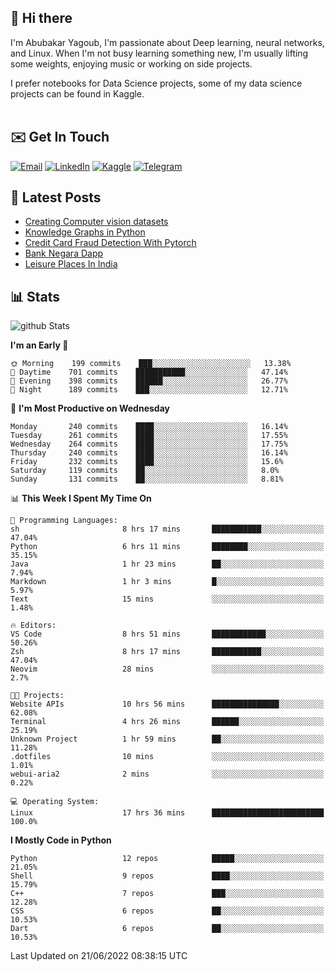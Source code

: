 ## 👋 Hi there

I'm Abubakar Yagoub, I'm passionate about Deep learning, neural networks, and
Linux. When I'm not busy learning something new, I'm usually lifting some
weights, enjoying music or working on side projects.

I prefer notebooks for Data Science projects, some of my data science projects
can be found in Kaggle. <br> <br>

## ✉️ Get In Touch

[![Email](https://img.shields.io/badge/Email-f1f1f1?style=for-the-badge&logo=gmail&logoColor=0f111a)](mailto:hi@blacksuan19.dev)
[![LinkedIn](https://img.shields.io/badge/LinkedIn-0077B5?style=for-the-badge&logo=linkedin&logoColor=white)](https://www.linkedin.com/in/blacksuan19/)
[![Kaggle](https://img.shields.io/badge/Kaggle-5acfff?style=for-the-badge&logo=kaggle&logoColor=white)](http://kaggle.com/abubakaryagob/)
[![Telegram](https://img.shields.io/badge/Telegram-2CA5E0?style=for-the-badge&logo=telegram&logoColor=white)](https://t.me/blacksuan19)

## 📩 Latest Posts

<!-- BLOG-POST-LIST:START -->
- [Creating Computer vision datasets](http://blacksuan19.dev/blog/creating-datasets/)
- [Knowledge Graphs in Python](http://blacksuan19.dev/projects/Knowledge_Graphs/)
- [Credit Card Fraud Detection With Pytorch](http://blacksuan19.dev/projects/credit-card-fraud-detection-with-pytorch/)
- [Bank Negara Dapp](http://blacksuan19.dev/projects/bank-negara/)
- [Leisure Places In India](http://blacksuan19.dev/projects/leisure-places-in-india/)
<!-- BLOG-POST-LIST:END -->

## 📊 Stats

![github Stats](https://github-readme-stats.vercel.app/api?username=blacksuan19&theme=github_dark&show_icons=true&count_private=true&custom_title=Github%20Stats&hide_border=true)

<!--START_SECTION:waka-->
**I'm an Early 🐤** 

```text
🌞 Morning    199 commits    ███░░░░░░░░░░░░░░░░░░░░░░   13.38% 
🌆 Daytime    701 commits    ███████████░░░░░░░░░░░░░░   47.14% 
🌃 Evening    398 commits    ██████░░░░░░░░░░░░░░░░░░░   26.77% 
🌙 Night      189 commits    ███░░░░░░░░░░░░░░░░░░░░░░   12.71%

```
📅 **I'm Most Productive on Wednesday** 

```text
Monday       240 commits    ████░░░░░░░░░░░░░░░░░░░░░   16.14% 
Tuesday      261 commits    ████░░░░░░░░░░░░░░░░░░░░░   17.55% 
Wednesday    264 commits    ████░░░░░░░░░░░░░░░░░░░░░   17.75% 
Thursday     240 commits    ████░░░░░░░░░░░░░░░░░░░░░   16.14% 
Friday       232 commits    ████░░░░░░░░░░░░░░░░░░░░░   15.6% 
Saturday     119 commits    ██░░░░░░░░░░░░░░░░░░░░░░░   8.0% 
Sunday       131 commits    ██░░░░░░░░░░░░░░░░░░░░░░░   8.81%

```


📊 **This Week I Spent My Time On** 

```text
💬 Programming Languages: 
sh                       8 hrs 17 mins       ███████████░░░░░░░░░░░░░░   47.04% 
Python                   6 hrs 11 mins       ████████░░░░░░░░░░░░░░░░░   35.15% 
Java                     1 hr 23 mins        ██░░░░░░░░░░░░░░░░░░░░░░░   7.94% 
Markdown                 1 hr 3 mins         █░░░░░░░░░░░░░░░░░░░░░░░░   5.97% 
Text                     15 mins             ░░░░░░░░░░░░░░░░░░░░░░░░░   1.48%

🔥 Editors: 
VS Code                  8 hrs 51 mins       ████████████░░░░░░░░░░░░░   50.26% 
Zsh                      8 hrs 17 mins       ███████████░░░░░░░░░░░░░░   47.04% 
Neovim                   28 mins             ░░░░░░░░░░░░░░░░░░░░░░░░░   2.7%

🐱‍💻 Projects: 
Website APIs             10 hrs 56 mins      ███████████████░░░░░░░░░░   62.08% 
Terminal                 4 hrs 26 mins       ██████░░░░░░░░░░░░░░░░░░░   25.19% 
Unknown Project          1 hr 59 mins        ██░░░░░░░░░░░░░░░░░░░░░░░   11.28% 
.dotfiles                10 mins             ░░░░░░░░░░░░░░░░░░░░░░░░░   1.01% 
webui-aria2              2 mins              ░░░░░░░░░░░░░░░░░░░░░░░░░   0.22%

💻 Operating System: 
Linux                    17 hrs 36 mins      █████████████████████████   100.0%

```

**I Mostly Code in Python** 

```text
Python                   12 repos            █████░░░░░░░░░░░░░░░░░░░░   21.05% 
Shell                    9 repos             ████░░░░░░░░░░░░░░░░░░░░░   15.79% 
C++                      7 repos             ███░░░░░░░░░░░░░░░░░░░░░░   12.28% 
CSS                      6 repos             ██░░░░░░░░░░░░░░░░░░░░░░░   10.53% 
Dart                     6 repos             ██░░░░░░░░░░░░░░░░░░░░░░░   10.53%

```



 Last Updated on 21/06/2022 08:38:15 UTC
<!--END_SECTION:waka-->
